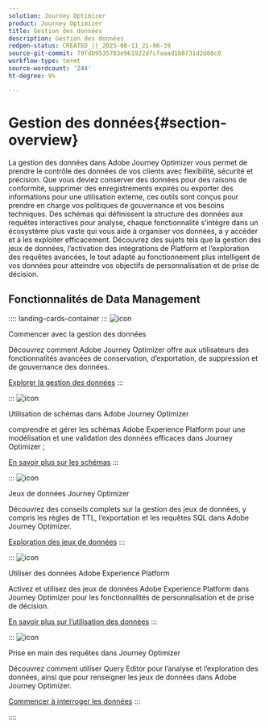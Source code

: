 ```yaml
---
solution: Journey Optimizer
product: Journey Optimizer
title: Gestion des données
description: Gestion des données
redpen-status: CREATED_||_2025-08-11_21-06-39
source-git-commit: 79fdb9535703e961922dfcfaaad1b6731d2d88c0
workflow-type: tm+mt
source-wordcount: '244'
ht-degree: 9%

---
```



# Gestion des données{#section-overview}

La gestion des données dans Adobe Journey Optimizer vous permet de prendre le contrôle des données de vos clients avec flexibilité, sécurité et précision. Que vous deviez conserver des données pour des raisons de conformité, supprimer des enregistrements expirés ou exporter des informations pour une utilisation externe, ces outils sont conçus pour prendre en charge vos politiques de gouvernance et vos besoins techniques. Des schémas qui définissent la structure des données aux requêtes interactives pour analyse, chaque fonctionnalité s’intègre dans un écosystème plus vaste qui vous aide à organiser vos données, à y accéder et à les exploiter efficacement. Découvrez des sujets tels que la gestion des jeux de données, l’activation des intégrations de Platform et l’exploration des requêtes avancées, le tout adapté au fonctionnement plus intelligent de vos données pour atteindre vos objectifs de personnalisation et de prise de décision.

## Fonctionnalités de Data Management

:::: landing-cards-container
:::
![icon](https://cdn.experienceleague.adobe.com/icons/book.svg?lang=fr)

Commencer avec la gestion des données

Découvrez comment Adobe Journey Optimizer offre aux utilisateurs des fonctionnalités avancées de conservation, d’exportation, de suppression et de gouvernance des données.

[Explorer la gestion des données](../using/data/gs-data.md)
:::

:::
![icon](https://cdn.experienceleague.adobe.com/icons/puzzle-piece.svg?lang=fr)

Utilisation de schémas dans Adobe Journey Optimizer

comprendre et gérer les schémas Adobe Experience Platform pour une modélisation et une validation des données efficaces dans Journey Optimizer ;

[En savoir plus sur les schémas](../using/data/get-started-schemas.md)
:::

:::
![icon](https://cdn.experienceleague.adobe.com/icons/database.svg?lang=fr)

Jeux de données Journey Optimizer

Découvrez des conseils complets sur la gestion des jeux de données, y compris les règles de TTL, l’exportation et les requêtes SQL dans Adobe Journey Optimizer.

[Exploration des jeux de données](datasets-landing-page.md)
:::

:::
![icon](https://cdn.experienceleague.adobe.com/icons/bullseye.svg?lang=fr)

Utiliser des données Adobe Experience Platform

Activez et utilisez des jeux de données Adobe Experience Platform dans Journey Optimizer pour les fonctionnalités de personnalisation et de prise de décision.

[En savoir plus sur l’utilisation des données](../using/data/lookup-aep-data.md)
:::

:::
![icon](https://cdn.experienceleague.adobe.com/icons/chart-line.svg?lang=fr)

Prise en main des requêtes dans Journey Optimizer

Découvrez comment utiliser Query Editor pour l’analyse et l’exploration des données, ainsi que pour renseigner les jeux de données dans Adobe Journey Optimizer.

[Commencer à interroger les données](../using/data/get-started-queries.md)
:::

::::
